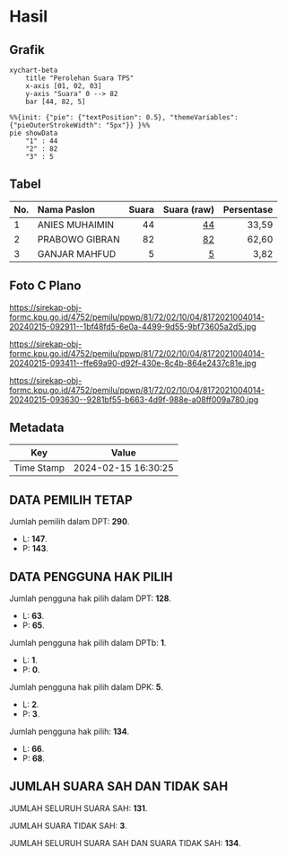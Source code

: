 # Hasil

## Grafik

```mermaid
xychart-beta
    title "Perolehan Suara TPS"
    x-axis [01, 02, 03]
    y-axis "Suara" 0 --> 82
    bar [44, 82, 5]
```

```mermaid
%%{init: {"pie": {"textPosition": 0.5}, "themeVariables": {"pieOuterStrokeWidth": "5px"}} }%%
pie showData
    "1" : 44
    "2" : 82
    "3" : 5
```

## Tabel

| No. | Nama Paslon    | Suara | Suara (raw) | Persentase |
|:--- |:-------------- | -----:| -----------:| ----------:|
| 1   | ANIES MUHAIMIN | 44    | [44][p-1]   | 33,59      |
| 2   | PRABOWO GIBRAN | 82    | [82][p-2]   | 62,60      |
| 3   | GANJAR MAHFUD  | 5     | [5][p-3]    | 3,82       |


[p-1]: https://github.com/gigit-pemilu/pemilu-2024-81-maluku/blob/main/pilpres/hitung-suara/sub/81-maluku/sub/72-kota-tual/sub/02-pulau-dullah-selatan/sub/1004-masrum/sub/014-tps/sub/paslon-1.txt
[p-2]: https://github.com/gigit-pemilu/pemilu-2024-81-maluku/blob/main/pilpres/hitung-suara/sub/81-maluku/sub/72-kota-tual/sub/02-pulau-dullah-selatan/sub/1004-masrum/sub/014-tps/sub/paslon-2.txt
[p-3]: https://github.com/gigit-pemilu/pemilu-2024-81-maluku/blob/main/pilpres/hitung-suara/sub/81-maluku/sub/72-kota-tual/sub/02-pulau-dullah-selatan/sub/1004-masrum/sub/014-tps/sub/paslon-3.txt

## Foto C Plano

https://sirekap-obj-formc.kpu.go.id/4752/pemilu/ppwp/81/72/02/10/04/8172021004014-20240215-092911--1bf48fd5-6e0a-4499-9d55-9bf73605a2d5.jpg

https://sirekap-obj-formc.kpu.go.id/4752/pemilu/ppwp/81/72/02/10/04/8172021004014-20240215-093411--ffe69a90-d92f-430e-8c4b-864e2437c81e.jpg

https://sirekap-obj-formc.kpu.go.id/4752/pemilu/ppwp/81/72/02/10/04/8172021004014-20240215-093630--9281bf55-b663-4d9f-988e-a08ff009a780.jpg


## Metadata

| Key        | Value               |
| ---------- | ------------------- |
| Time Stamp | 2024-02-15 16:30:25 |


## DATA PEMILIH TETAP

Jumlah pemilih dalam DPT: **290**.
 * L: **147**.
 * P: **143**.

## DATA PENGGUNA HAK PILIH

Jumlah pengguna hak pilih dalam DPT: **128**.
 * L: **63**.
 * P: **65**.

Jumlah pengguna hak pilih dalam DPTb: **1**.
 * L: **1**.
 * P: **0**.

Jumlah pengguna hak pilih dalam DPK: **5**.
 * L: **2**.
 * P: **3**.

Jumlah pengguna hak pilih: **134**.
 * L: **66**.
 * P: **68**.

## JUMLAH SUARA SAH DAN TIDAK SAH

JUMLAH SELURUH SUARA SAH: **131**.

JUMLAH SUARA TIDAK SAH: **3**.

JUMLAH SELURUH SUARA SAH DAN SUARA TIDAK SAH: **134**.


